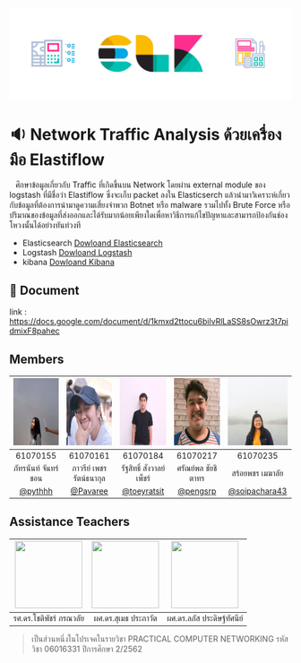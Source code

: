 <img src="/img/logo.png">

# :sound: Network Traffic Analysis ด้วยเครื่องมือ Elastiflow
&ensp; ศึกษาข้อมูลเกี่ยวกับ Traffic ที่เกิดขึ้นบน Network โดยผ่าน external module ของ logstash ที่มีชื่อว่า Elastiflow ซึ่งจะเก็บ packet ลงใน Elasticserch แล้วนำมาวิเคราะห์เกี่ยวกับข้อมูลที่ต้องการนำมาดูความเสี่ยงจำพวก Botnet หรือ malware รวมไปทั้ง Brute Force หรือปริมาณของข้อมูลที่ส่งออกและได้รับมากน้อยเพียงใดเพื่อหาวิธีการแก้ไขปัญหาและสามารถป้องกันช่องโหวงนั้นได้อย่างทันท่วงที 
+ Elasticsearch [Dowloand Elasticsearch](https://www.elastic.co/downloads/elasticsearch)
+ Logstash [Dowloand Logstash](https://www.elastic.co/downloads/logstash)
+ kibana [Dowloand Kibana](https://www.elastic.co/downloads/kibana)

## 📄 Document 
link : https://docs.google.com/document/d/1kmxd2ttocu6bilvRlLaSS8sOwrz3t7pidmixF8pahec

## Members
|<img src="/img/61070155.jpg" width="120" height="120"></a>|<img src="/img/61070161.jpg" width="120" height="120"></a>|<img src="/img/61070184.jpg" width="120" height="120"></a>|<img src="/img/61070217.jpg" width="120" height="120"></a>|<img src="/img/61070235.jpg" width="120" height="120"></a>|
|:-------------:|:-------------:|:-------------:|:-------------:|:-------------:|
| 61070155      | 61070161      | 61070184      | 61070217      | 61070235      |
| ภัทรนันท์ จันทร์ชอน |ภาวรีย์ เพชรรัตน์ธนากุล | รัฐสิทธิ์ สังวาลย์เพ็ชร์ |ศรัณย์พล ชัยชิตาทร|สร้อยพชร เมฆาลัย|
| [@pythhh](https://github.com/pythhh) | [@Pavaree](https://github.com/Pavaree) | [@toeyratsit](https://github.com/toeyratsit) | [@pengsrp](https://github.com/pengsrp)  | [@soipachara43](https://github.com/soipachara43)  

## Assistance Teachers
|<img src="https://www.it.kmitl.ac.th/wp-content/uploads/2017/12/Chotipat-300x300.jpg" width="120" height="120"></a>|<img src="https://www.it.kmitl.ac.th/wp-content/uploads/2017/12/Sumet-300x300.jpg" width="120" height="120"></a>|<img src="https://www.it.kmitl.ac.th/wp-content/uploads/2018/03/Lapas-300x300.jpg" width="120" height="120"></a>|
|:---------------------:|:---------------------:|:---------------------:|
|รศ.ดร.โชติพัชร์ ภรณวลัย     |ผศ.ดร.สุเมธ ประภาวัต |ผศ.ดร.ลภัส ประดิษฐ์ทัศนีย์ |
>เป็นส่วนหนึ่งในโปรเจคในรายวิชา PRACTICAL COMPUTER NETWORKING รหัสวิชา 06016331 ปีการศึกษา 2/2562
